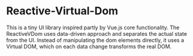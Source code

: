# Reactive-Virtual-Dom
This is a tiny UI library inspired partly by Vue.js core functionality. 
The ReactiveVDom uses data-driven approach and separates the actual state from the UI. Instead of manipulating the dom elements directly, it uses a Virtual DOM, which on each data change transforms the real DOM. 

